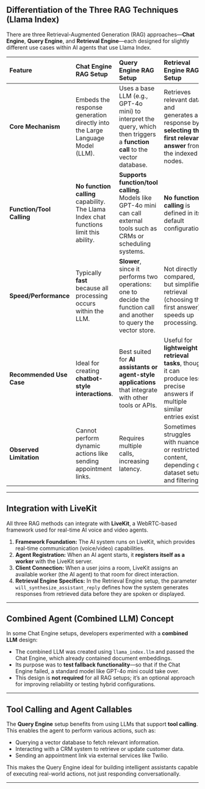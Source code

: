 
## Differentiation of the Three RAG Techniques (Llama Index)

There are three Retrieval-Augmented Generation (RAG) approaches—**Chat Engine**, **Query Engine**, and **Retrieval Engine**—each designed for slightly different use cases within AI agents that use Llama Index.

| Feature                   | Chat Engine RAG Setup                                                                  | Query Engine RAG Setup                                                                                                      | Retrieval Engine RAG Setup                                                                                                |
| :------------------------ | :------------------------------------------------------------------------------------- | :-------------------------------------------------------------------------------------------------------------------------- | :------------------------------------------------------------------------------------------------------------------------ |
| **Core Mechanism**        | Embeds the response generation directly into the Large Language Model (LLM).           | Uses a base LLM (e.g., GPT-4o mini) to interpret the query, which then triggers a **function call** to the vector database. | Retrieves relevant data and generates a response by **selecting the first relevant answer** from the indexed nodes.       |
| **Function/Tool Calling** | **No function calling** capability. The Llama Index chat functions limit this ability. | **Supports function/tool calling**. Models like GPT-4o mini can call external tools such as CRMs or scheduling systems.     | **No function calling** is defined in its default configuration.                                                          |
| **Speed/Performance**     | Typically **fast** because all processing occurs within the LLM.                       | **Slower**, since it performs two operations: one to decide the function call and another to query the vector store.        | Not directly compared, but simplified retrieval (choosing the first answer) speeds up processing.                         |
| **Recommended Use Case**  | Ideal for creating **chatbot-style interactions**.                                     | Best suited for **AI assistants or agent-style applications** that integrate with other tools or APIs.                      | Useful for **lightweight retrieval tasks**, though it can produce less precise answers if multiple similar entries exist. |
| **Observed Limitation**   | Cannot perform dynamic actions like sending appointment links.                         | Requires multiple calls, increasing latency.                                                                                | Sometimes struggles with nuanced or restricted content, depending on dataset setup and filtering.                         |

---

## Integration with LiveKit

All three RAG methods can integrate with **LiveKit**, a WebRTC-based framework used for real-time AI voice and video agents.

1. **Framework Foundation:** The AI system runs on LiveKit, which provides real-time communication (voice/video) capabilities.
2. **Agent Registration:** When an AI agent starts, it **registers itself as a worker** with the LiveKit server.
3. **Client Connection:** When a user joins a room, LiveKit assigns an available worker (the AI agent) to that room for direct interaction.
4. **Retrieval Engine Specifics:** In the Retrieval Engine setup, the parameter `will_synthesize_assistant_reply` defines how the system generates responses from retrieved data before they are spoken or displayed.

---

## Combined Agent (Combined LLM) Concept

In some Chat Engine setups, developers experimented with a **combined LLM** design:

* The combined LLM was created using `llama_index.llm` and passed the Chat Engine, which already contained document embeddings.
* Its purpose was to **test fallback functionality**—so that if the Chat Engine failed, a standard model like GPT-4o mini could take over.
* This design is **not required** for all RAG setups; it’s an optional approach for improving reliability or testing hybrid configurations.

---

## Tool Calling and Agent Callables

The **Query Engine** setup benefits from using LLMs that support **tool calling**. This enables the agent to perform various actions, such as:

* Querying a vector database to fetch relevant information.
* Interacting with a CRM system to retrieve or update customer data.
* Sending an appointment link via external services like Twilio.

This makes the Query Engine ideal for building intelligent assistants capable of executing real-world actions, not just responding conversationally.

---
